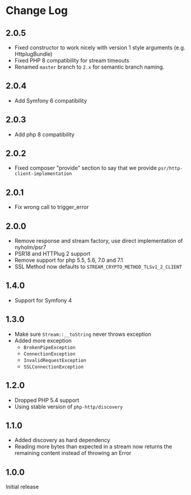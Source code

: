 # Change Log

## 2.0.5

* Fixed constructor to work nicely with version 1 style arguments (e.g. HttplugBundle)
* Fixed PHP 8 compatibility for stream timeouts
* Renamed `master` branch to `2.x` for semantic branch naming.

## 2.0.4

 * Add Symfony 6 compatibility

## 2.0.3

 * Add php 8 compatibility

## 2.0.2

 * Fixed composer "provide" section to say that we provide `psr/http-client-implementation`

## 2.0.1

 * Fix wrong call to trigger_error

## 2.0.0

 * Remove response and stream factory, use direct implementation of nyholm/psr7
 * PSR18 and HTTPlug 2 support
 * Remove support for php 5.5, 5.6, 7.0 and 7.1
 * SSL Method now defaults to `STREAM_CRYPTO_METHOD_TLSv1_2_CLIENT`

## 1.4.0

 * Support for Symfony 4

## 1.3.0

 * Make sure `Stream::__toString` never throws exception
 * Added more exception
   * `BrokenPipeException`
   * `ConnectionException`
   * `InvalidRequestException`
   * `SSLConnectionException`

## 1.2.0

 * Dropped PHP 5.4 support
 * Using stable version of `php-http/discovery`

## 1.1.0

 * Added discovery as hard dependency
 * Reading more bytes than expected in a stream now returns the remaining content instead of throwing an Error

## 1.0.0

Initial release
